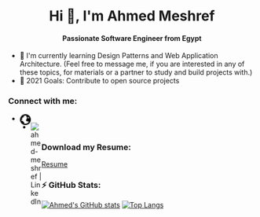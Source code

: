 <h1 align="center">Hi 👋, I'm Ahmed Meshref</h1>
<h4 align="center">Passionate Software Engineer from Egypt</h4>

- 🌱 I'm currently learning Design Patterns and Web Application Architecture.
  (Feel free to message me, if you are interested in any of these topics, for materials or a partner to study and build
  projects with.)
- 🥅 2021 Goals: Contribute to open source projects

### Connect with me:

- [<img align="left" alt="ahmedmeshref.me" width="22px"  src="https://raw.githubusercontent.com/iconic/open-iconic/master/svg/globe.svg" />][website]
- [<img align="left" alt="ahmed-meshref | LinkedIn" width="22px" src="https://cdn.jsdelivr.net/npm/simple-icons@v3/icons/linkedin.svg" />][linkedin]


### Download my Resume:

[Resume](http://ahmedmeshref.com)

### ⚡ GitHub Stats:
[![Ahmed's GitHub stats](https://github-readme-stats.vercel.app/api?username=ahmedmeshref&show_icons=true)](https://github.com/ahmedmeshref)
[![Top Langs](https://github-readme-stats.vercel.app/api/top-langs/?username=ahmedmeshref&hide=jupyter%20notebook,HTMl,CSS)](https://github.com/ahmedmeshref)

[website]: https://ahmedmeshref.me

[linkedin]: https://www.linkedin.com/in/ahmed-meshref/